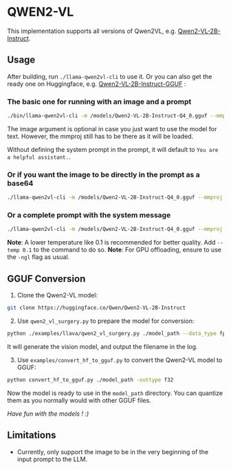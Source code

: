 # QWEN2-VL

This implementation supports all versions of Qwen2VL, e.g. [Qwen2-VL-2B-Instruct](https://huggingface.co/Qwen/Qwen2-VL-2B-Instruct).

## Usage

After building, run `./llama-qwen2vl-cli` to use it. Or you can also get the ready one on Huggingface, e.g. [Qwen2-VL-2B-Instruct-GGUF](https://huggingface.co/bartowski/Qwen2-VL-2B-Instruct-GGUF) :

### The basic one for running with an image and a prompt

```sh
./bin/llama-qwen2vl-cli -m /models/Qwen2-VL-2B-Instruct-Q4_0.gguf --mmproj /models/mmproj-Qwen2-VL-2B-Instruct-f32.gguf -p 'Describe this image.' --image '/models/test_image.jpg'
```

The image argument is optional in case you just want to use the model for text. However, the mmproj still has to be there as it will be loaded.

Without defining the system prompt in the prompt, it will default to `You are a helpful assistant.`.

### Or if you want the image to be directly in the prompt as a base64

```sh
./llama-qwen2vl-cli -m /models/Qwen2-VL-2B-Instruct-Q4_0.gguf --mmproj /models/mmproj-Qwen2-VL-2B-Instruct-f32.gguf -p '<img src="{base64}">Describe this image.'
```

### Or a complete prompt with the system message

```sh
./llama-qwen2vl-cli -m /models/Qwen2-VL-2B-Instruct-Q4_0.gguf --mmproj /models/mmproj-Qwen2-VL-2B-Instruct-f32.gguf -p '<|im_start|>system\nYou are a helpful assistant.<|im_end|>\n<|im_start|>user\n<|vision_start|><|vision_pad|><|vision_end|>Describe this image.' --image '/models/test_image.jpg'
```

**Note**: A lower temperature like 0.1 is recommended for better quality. Add `--temp 0.1` to the command to do so.
**Note**: For GPU offloading, ensure to use the `-ngl` flag as usual.

## GGUF Conversion

1. Clone the Qwen2-VL model:

```sh
git clone https://huggingface.co/Qwen/Qwen2-VL-2B-Instruct
```

2. Use `qwen2_vl_surgery.py` to prepare the model for conversion:

```sh
python ./examples/llava/qwen2_vl_surgery.py ./model_path --data_type fp32
```

It will generate the vision model, and output the filename in the log.

3. Use `examples/convert_hf_to_gguf.py` to convert the Qwen2-VL model to GGUF:

```sh
python convert_hf_to_gguf.py ./model_path -outtype f32
```

Now the model is ready to use in the `model_path` directory. You can quantize them as you normally would with other GGUF files.

*Have fun with the models ! :)*

## Limitations

* Currently, only support the image to be in the very beginning of the input prompt to the LLM.
